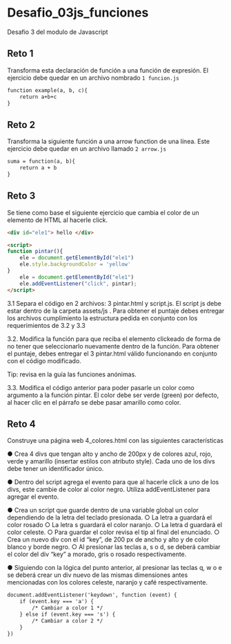 
# Desafio_03js_funciones

Desafio 3 del modulo de Javascript

## Reto 1

Transforma esta declaración de función a una función de expresión. El ejercicio debe quedar en un archivo nombrado `1 funcion.js`

````markdown
function example(a, b, c){
    return a+b+c
}
````

## Reto 2

Transforma la siguiente función a una arrow function de una línea. Este ejercicio debe quedar en un archivo llamado `2 arrow.js`

````markdown
suma = function(a, b){
    return a + b
}
````

## Reto 3

Se tiene como base el siguiente ejercicio que cambia el color de un elemento de HTML al hacerle click.

````markdown
<div id="ele1"> hello </div>

<script>
function pintar(){
    ele = document.getElementById("ele1")
    ele.style.backgroundColor = 'yellow'
}
    ele = document.getElementById("ele1")
    ele.addEventListener("click", pintar);
</script>
````

3.1 Separa el código en 2 archivos: 3 pintar.html y script.js. El script js debe estar dentro de la carpeta assets/js . Para obtener el puntaje debes entregar los archivos cumplimiento la estructura pedida en conjunto con los requerimientos de 3.2 y 3.3

3.2. Modifica la función para que reciba el elemento clickeado de forma de no tener que seleccionarlo nuevamente dentro de la función. Para obtener el puntaje, debes entregar el 3 pintar.html válido funcionando en conjunto con el código modificado.

Tip: revisa en la guía las funciones anónimas.

3.3. Modifica el código anterior para poder pasarle un color como argumento a la función pintar. El color debe ser verde (green) por defecto, al hacer clic en el párrafo se debe pasar amarillo como color.

## Reto 4

Construye una página web 4_colores.html con las siguientes características

● Crea 4 divs que tengan alto y ancho de 200px y de colores azul, rojo, verde y amarillo (insertar estilos con atributo style). Cada uno de los divs debe tener un identificador único.

● Dentro del script agrega el evento para que al hacerle click a uno de los divs, este cambie de color al color negro. Utiliza addEventListener para agregar el evento.

● Crea un script que guarde dentro de una variable global un color dependiendo de la letra del teclado presionada.
    ○ La letra a guardará el color rosado
    ○ La letra s guardará el color naranjo.
    ○ La letra d guardará el color celeste.
    ○ Para guardar el color revisa el tip al final del enunciado.
    ○ Crea un nuevo div con el id “key”, de 200 px de ancho y alto y de color blanco y borde negro.
    ○ Al presionar las teclas a, s o d, se deberá cambiar el color del div “key” a morado, gris o rosado respectivamente.

● Siguiendo con la lógica del punto anterior, al presionar las teclas q, w o e se deberá crear un div nuevo de las mismas dimensiones antes mencionadas con los colores celeste, naranjo y café respectivamente.

````markdown
document.addEventListener('keydown', function (event) {
    if (event.key === 'a') {
        /* Cambiar a color 1 */
    } else if (event.key === 's') {
        /* Cambiar a color 2 */
    }
})
````